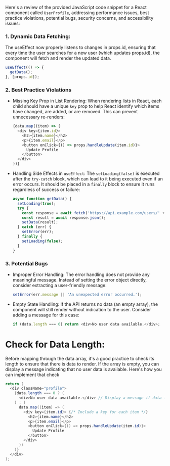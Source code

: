 Here's a review of the provided JavaScript code snippet for a React component called `UserProfile`, addressing performance issues, best practice violations, potential bugs, security concerns, and accessibility issues:

### 1. Dynamic Data Fetching:
 The useEffect now properly listens to changes in props.id, ensuring that every time the user searches for a new user (which updates props.id), the component will fetch and render the updated data.
  ```javascript
  useEffect(() => {
    getData();
  }, [props.id]);
  ```
### 2. Best Practice Violations
- Missing Key Prop in List Rendering: When rendering lists in React, each child should have a unique `key` prop to help React identify which items have changed, are added, or are removed. This can prevent unnecessary re-renders:
  ```javascript
  {data.map((item) => (
    <div key={item.id}>
      <h2>{item.name}</h2>
      <p>{item.email}</p>
      <button onClick={() => props.handleUpdate(item.id)}>
        Update Profile
      </button>
    </div>
  ))}
  ```
- Handling Side Effects in `useEffect`: The `setLoading(false)` is executed after the `try-catch` block, which can lead to it being executed even if an error occurs. It should be placed in a `finally` block to ensure it runs regardless of success or failure:
  ```javascript
  async function getData() {
    setLoading(true);
    try {
      const response = await fetch('https://api.example.com/users/' + props.id);
      const result = await response.json();
      setData(result);
    } catch (err) {
      setError(err);
    } finally {
      setLoading(false);
    }
  }
  ```

### 3. Potential Bugs
- Improper Error Handling: The error handling does not provide any meaningful message. Instead of setting the error object directly, consider extracting a user-friendly message:
  ```javascript
  setError(err.message || 'An unexpected error occurred.');
  ```
- Empty State Handling: If the API returns no data (an empty array), the component will still render without indication to the user. Consider adding a message for this case:
  ```javascript
  if (data.length === 0) return <div>No user data available.</div>;
  ```

# Check for Data Length:
Before mapping through the data array, it's a good practice to check its length to ensure that there is data to render. If the array is empty, you can display a message indicating that no user data is available. Here's how you can implement that check
```java
return (
  <div className="profile">
    {data.length === 0 ? (
      <div>No user data available.</div> // Display a message if data is empty
    ) : (
      data.map((item) => (
        <div key={item.id}> {/* Include a key for each item */}
          <h2>{item.name}</h2>
          <p>{item.email}</p>
          <button onClick={() => props.handleUpdate(item.id)}>
            Update Profile
          </button>
        </div>
      ))
    )}
  </div>
);
```